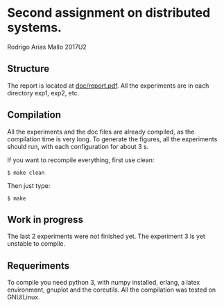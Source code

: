 # Second assignment on distributed systems.
Rodrigo Arias Mallo
2017U2

## Structure

The report is located at [doc/report.pdf](doc/report.pdf). All the experiments
are in each directory exp1, exp2, etc.

## Compilation

All the experiments and the doc files are already compiled, as the compilation
time is very long. To generate the figures, all the experiments should run, with 
each configuration for about 3 s.

If you want to recompile everything, first use clean:

	$ make clean

Then just type:

	$ make

## Work in progress

The last 2 experiments were not finished yet. The experiment 3 is yet unstable 
to compile.

## Requeriments

To compile you need python 3, with numpy installed, erlang, a latex environment, 
gnuplot and the coreutils. All the compilation was tested on GNU/Linux.

